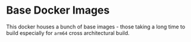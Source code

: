 # Base Docker Images

This docker houses a bunch of base images - those taking a long time to build especially for `arm64` cross architectural build.


